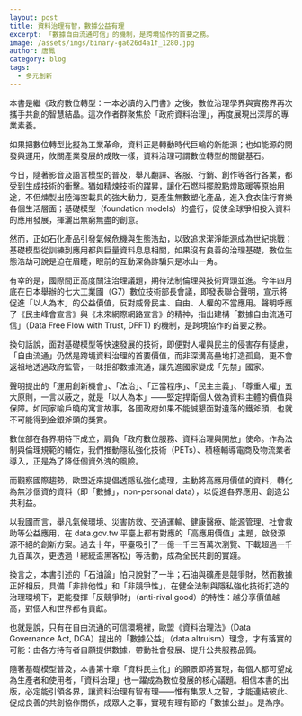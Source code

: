 ```yaml
---
layout: post
title: 資料治理有智，數據公益有理
excerpt: 「數據自由流通可信」的機制，是跨境協作的首要之務。
image: /assets/imgs/binary-ga626d4a1f_1280.jpg
author: 唐鳳
category: blog
tags:
  - 多元創新
---
```


本書是繼《政府數位轉型：一本必讀的入門書》之後，數位治理學界與實務界再次攜手共創的智慧結晶。這次作者群聚焦於「政府資料治理」，再度展現出深厚的專業素養。

如果把數位轉型比擬為工業革命，資料正是轉動時代巨輪的新能源；也如能源的開發與運用，攸關產業發展的成敗一樣，資料治理可謂數位轉型的關鍵基石。

今日，隨著影音及語言模型的普及，舉凡翻譯、客服、行銷、創作等各行各業，都受到生成技術的衝擊。猶如精煉技術的躍昇，讓化石燃料擺脫點燈取暖等原始用途，不但煉製出陸海空載具的強大動力，更產生無數塑化產品，進入食衣住行育樂各個生活層面；基礎模型（foundation models）的盛行，促使全球爭相投入資料的應用發展，揮灑出無窮無盡的創意。

然而，正如石化產品引發氣候危機與生態浩劫，以致追求潔淨能源成為世紀挑戰；基礎模型從訓練到應用都與巨量資料息息相關，如果沒有良善的治理基礎，數位生態浩劫可說是迫在眉睫，眼前的互動深偽詐騙只是冰山一角。

有幸的是，國際間正高度關注治理議題，期待法制倫理與技術齊頭並進。今年四月底在日本舉辦的七大工業國（G7）數位技術部長會議，即發表聯合聲明，宣示將促進「以人為本」的公益價值，反對威脅民主、自由、人權的不當應用。聲明呼應了《民主峰會宣言》與《未來網際網路宣言》的精神，指出建構「數據自由流通可信」（Data Free Flow with Trust, DFFT) 的機制，是跨境協作的首要之務。

換句話說，面對基礎模型等快速發展的技術，即便對人權與民主的侵害存有疑慮，「自由流通」仍然是跨境資料治理的首要價值，而非深溝高壘地打造孤島，更不會返祖地透過政府監管，一昧拒卻數據流通，讓先進國家變成「先禁」國家。

聲明提出的「運用創新機會」、「法治」、「正當程序」、「民主主義」、「尊重人權」五大原則，一言以蔽之，就是「以人為本」——堅定捍衛個人做為資料主體的價值與保障。如同家喻戶曉的寓言故事，各國政府如果不能誠懇面對遺落的鐵斧頭，也就不可能得到金銀斧頭的獎賞。

數位部在各界期待下成立，肩負「政府數位服務、資料治理與開放」使命。作為法制與倫理規範的輔佐，我們推動隱私強化技術（PETs）、積極輔導電商及物流業者導入，正是為了降低個資外洩的風險。

而觀察國際趨勢，歐盟近來提倡透隱私強化處理，主動將高應用價值的資料，轉化為無涉個資的資料（即「數據」，non-personal data），以促進各界應用、創造公共利益。

以我國而言，舉凡氣候環境、災害防救、交通運輸、健康醫療、能源管理、社會救助等公益應用，在 data.gov.tw 平臺上都有對應的「高應用價值」主題，啟發源源不絕的創新方案。過去十年，平臺吸引了一億一千三百萬次瀏覽、下載超過一千九百萬次，更透過「總統盃黑客松」等活動，成為全民共創的實踐。

換言之，本書引述的「石油論」怕只說對了一半；石油與礦產是競爭財，然而數據正好相反，具備「非排他性」和「非競爭性」，在健全法制與隱私強化技術打造的治理環境下，更能發揮「反競爭財」（anti-rival good）的特性：越分享價值越高，對個人和世界都有貢獻。

也就是說，只有在自由流通的可信環境裡，歐盟《資料治理法》（Data Governance Act, DGA）提出的「數據公益」（data altruism）理念，才有落實的可能：由各方持有者自願提供數據，帶動社會發展、提升公共服務品質。

隨著基礎模型普及，本書第十章「資料民主化」的願景即將實現，每個人都可望成為生產者和使用者，「資料治理」也一躍成為數位發展的核心議題。相信本書的出版，必定能引領各界，讓資料治理有智有理——惟有集眾人之智，才能連結彼此、促成良善的共創協作關係，成眾人之事，實現有理有節的「數據公益」。是為序。
